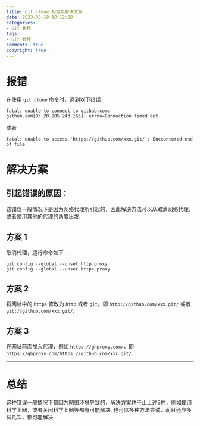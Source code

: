 ```yaml
---
title: git clone 报错及解决方案
date: 2023-05-19 10:12:28
categories:
- Git 教程 
tags:
- Git 教程
comments: true
copyright: true
---
```


# 报错
在使用 `git clone` 命令时，遇到以下错误.
```
fatal: unable to connect to github.com:
github.com[0: 20.205.243.166]: errno=Connection timed out
```
或者
```
fatal: unable to access 'https://github.com/xxx.git/': Encountered end of file
```

<!--more-->
# 解决方案
## 引起错误的原因：
该错误一般情况下是因为网络代理所引起的，因此解决方法可以从取消网络代理，或者使用其他的代理的角度出发.

## 方案 1
取消代理，运行命令如下.
```
git config --global --unset http.proxy 
git config --global --unset https.proxy
```
## 方案 2
将网址中的 `https` 修改为 `http` 或者 `git`，即 `http://github.com/xxx.git/` 或者 `git://github.com/xxx.git/`.

## 方案 3
在网址前面加入代理，例如 `https://ghproxy.com/`，即 `https://ghproxy.com/https://github.com/xxx.git/`.

---

# 总结
这种错误一般情况下都因为网络环境导致的，解决方案也不止上述3种，例如使用科学上网，或者关闭科学上网等都有可能解决. 也可以多种方法尝试，而且还应多试几次，都可能解决.

